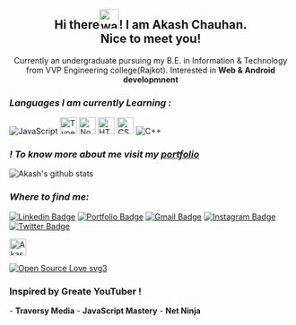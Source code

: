 <h2 align="center">Hi there<img alt="wave" src="https://emojis.slackmojis.com/emojis/images/1588177020/8809/wave_hello.gif?1588177020" width="35">! I am Akash Chauhan.<br> Nice to meet you!</h2>


  

<p align="center">Currently an undergraduate pursuing my B.E. in Information & Technology from VVP Engineering college(Rajkot). Interested in <b>Web & Android developmnent </b></p>

 *<h3>Languages I am currently Learning :</h3>*

![JavaScript](https://img.shields.io/badge/JavaScript-323330?style=for-the-badge&logo=javascript&logoColor=F7DF1E) 
 <img alt="Typescript" src="https://img.shields.io/badge/typescript%20-%23007ACC.svg?&style=for-the-badge&logo=typescript&logoColor=white" height="30"> <img alt="Nodejs" src="https://img.shields.io/badge/-Node-brightgreen?style=for-the-badge&logo=Node.js&logoColor=white" height="30"> <img alt="HTML5" src="https://img.shields.io/badge/html5%20-%23E34F26.svg?&style=for-the-badge&logo=html5&logoColor=white" height="30"> <img alt="CSS3" src="https://img.shields.io/badge/css3%20-%231572B6.svg?&style=for-the-badge&logo=css3&logoColor=white" height="30"> <img alt="C++" src="https://img.shields.io/badge/c++%20-%2300599C.svg?&style=for-the-badge&logo=c%2B%2B&ogoColor=white"> 

### *! To know more about me visit my [portfolio](https://akashchauhan.netlify.app/)*

 ![Akash's github stats](https://github-readme-stats.vercel.app/api?username=Akash52&show_icons=true&theme=highcontrast)

*<h3>Where to find me:</h3>*
[![Linkedin Badge](https://img.shields.io/badge/-AkashChauhan-blue?style=flat&logo=Linkedin&logoColor=white&link=https://www.linkedin.com/in/akash-chauhan-3616321a4/)](https://www.linkedin.com/in/akash-chauhan-3616321a4/)
[![Portfolio Badge](https://img.shields.io/badge/-AkashChauhan-000000?style=flat&labelColor=000000&logo=Medium&link=https://medium.com/@19it197)](https://medium.com/@19it197)
[![Gmail Badge](https://img.shields.io/badge/-akashchauhan-c14438?style=flat&logo=Gmail&logoColor=white&link=mailto:ac8572611@gmail.com)](mailto:ac8572611@gmail.com)
[![Instagram Badge](https://img.shields.io/badge/-AkashChauhan-orange?style=flat&logo=instagram&logoColor=white&link=https://www.instagram.com/coding.7.7.7)](https://www.instagram.com/coding.7.7.7)
[![Twitter Badge](https://img.shields.io/badge/-AkashChauhan-blue?style=flat&logo=twitter&logoColor=white&link=https://twitter.com/ac8572611)](https://twitter.com/ac8572611)
 
 <a href="https://dev.to/akash52">
  <img src="https://d2fltix0v2e0sb.cloudfront.net/dev-badge.svg" alt="Akash Chauhan's DEV Profile" height="30" width="30">
</a>


 [![Open Source Love svg3](https://badges.frapsoft.com/os/v3/open-source.svg?v=103)](https://github.com/ellerbrock/open-source-badges/)
 
 
 <h3>Inspired by Greate YouTuber ! </h3>
 - <b>Traversy Media</b>
- <b>JavaScript Mastery</b>
- <b>Net Ninja</b>



      


